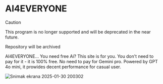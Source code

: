 # AI4EVERYONE

>[!Caution]
>This program is no longer supported and will be deprecated in the near future.
>
>Repository will be archived

AI4EVERYONE... You need free Ai? This site is for you. You don't need to pay for it - it is 100% free. No need to pay for Gemini pro. Powered by GPT 4o mini, it prowides decent performance for casual user. 

![Snimak ekrana 2025-01-30 200302](https://github.com/user-attachments/assets/e39af6c2-f06e-4b4d-8665-9b7b0ac3f70a)
